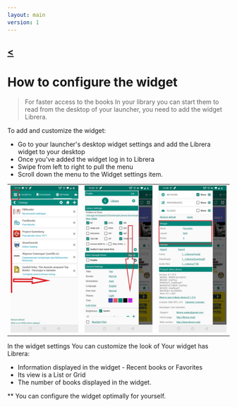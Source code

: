 ```yaml
---
layout: main
version: 1
---
```

[<](/wiki/faq)
---
# How to configure the widget

> For faster access to the books In your library you can start them to read from the desktop of your launcher,
you need to add the widget Librera.

To add and customize the widget:

* Go to your launcher's desktop widget settings and add the Librera widget to your desktop 
* Once you've added the widget log in to Librera
* Swipe from left to right to pull the menu
* Scroll down the menu to the Widget settings item.

||||
|-|-|-|
|![](20.jpg)|![](21.jpg)|![](22.jpg)|

In the widget settings You can customize the look of Your widget has Librera:

* Information displayed in the widget - Recent books or Favorites
* Its view is a List or Grid
* The number of books displayed in the widget. 

** You can configure the widget optimally for yourself.

